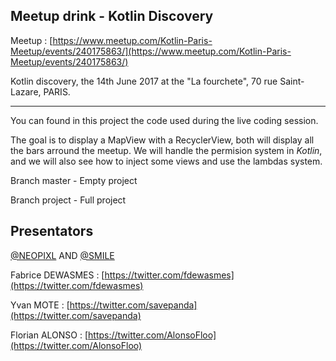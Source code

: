 ## Meetup drink - Kotlin Discovery

Meetup : [https://www.meetup.com/Kotlin-Paris-Meetup/events/240175863/](https://www.meetup.com/Kotlin-Paris-Meetup/events/240175863/)

Kotlin discovery, the 14th June 2017 at the "La fourchete", 70 rue Saint-Lazare, PARIS.

---

You can found in this project the code used during the live coding session.

The goal is to display a MapView with a RecyclerView, both will display all the bars arround the meetup.
We will handle the permision system in *Kotlin*, and we will also see how to inject some views and use the lambdas system.

Branch master - Empty project

Branch project - Full project

Presentators
---

[@NEOPIXL](http://neopixl.com/) AND
[@SMILE](http://www.smile.fr/)

Fabrice DEWASMES : [https://twitter.com/fdewasmes](https://twitter.com/fdewasmes)

Yvan MOTE : [https://twitter.com/savepanda](https://twitter.com/savepanda)

Florian ALONSO : [https://twitter.com/AlonsoFloo](https://twitter.com/AlonsoFloo)


